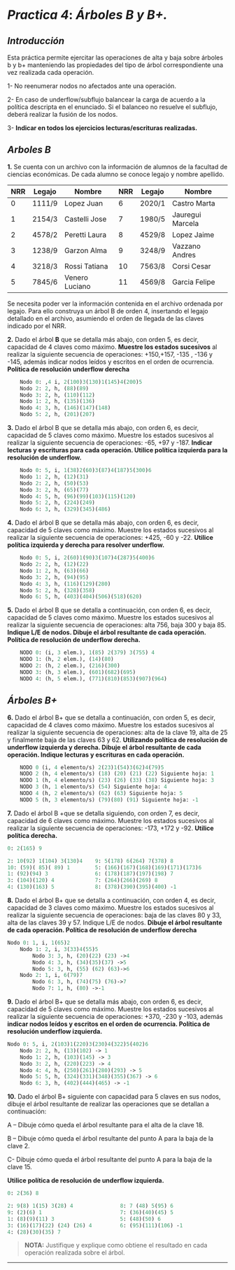 # **_Practica 4_**: _Árboles B y B+._

## **_Introducción_**

Esta práctica permite ejercitar las operaciones de alta y baja sobre árboles b y b+
manteniendo las propiedades del tipo de árbol correspondiente una vez realizada cada
operación.

1- No reenumerar nodos no afectados ante una operación.

2- En caso de underflow/subflujo balancear la carga de acuerdo a la política descripta en el
enunciado. Si el balanceo no resuelve el subflujo, deberá realizar la fusión de los nodos.

3- **Indicar en todos los ejercicios lecturas/escrituras realizadas.**

## **_Arboles B_**

**1.** Se cuenta con un archivo con la información de alumnos de la facultad de ciencias económicas. De cada alumno se conoce legajo y nombre apellido.

| NRR | Legajo | Nombre         | NRR | Legajo | Nombre           |
| --- | ------ | -------------- | --- | ------ | ---------------- |
| 0   | 1111/9 | Lopez Juan     | 6   | 2020/1 | Castro Marta     |
| 1   | 2154/3 | Castelli Jose  | 7   | 1980/5 | Jauregui Marcela |
| 2   | 4578/2 | Peretti Laura  | 8   | 4529/8 | Lopez Jaime      |
| 3   | 1238/9 | Garzon Alma    | 9   | 3248/9 | Vazzano Andres   |
| 4   | 3218/3 | Rossi Tatiana  | 10  | 7563/8 | Corsi Cesar      |
| 5   | 7845/6 | Venero Luciano | 11  | 4569/8 | Garcia Felipe    |

Se necesita poder ver la información contenida en el archivo ordenada por legajo. Para ello construya un árbol B de orden 4, insertando el legajo detallado en el archivo, asumiendo el orden de llegada de las claves indicado por el NRR.

**2.** Dado el árbol **B** que se detalla más abajo, con orden 5, es decir, capacidad de 4
claves como máximo. **Muestre los estados sucesivos** al realizar la siguiente
secuencia de operaciones: +150,+157, -135 , -136 y -145, además indicar nodos leídos
y escritos en el orden de ocurrencia. **Política de resolución underflow derecha**

```pascal
    Nodo 0: ,4 i, 2(100)3(130)1(145)4(200)5
    Nodo 2: 2, h, (88)(89)
    Nodo 3: 2, h, (110)(112)
    Nodo 1: 2, h, (135)(136)
    Nodo 4: 3, h, (146)(147)(148)
    Nodo 5: 2, h, (201)(207)
```

**3.** Dado el árbol B que se detalla más abajo, con orden 6, es decir, capacidad de 5
claves como máximo. Muestre los estados sucesivos al realizar la siguiente secuencia
de operaciones: -65, +97 y -187. **Indicar lecturas y escrituras para cada operación.
Utilice política izquierda para la resolución de underflow.**

```pascal
    Nodo 0: 5, i, 1(38)2(60)3(87)4(187)5(300)6
    Nodo 1: 2, h, (12)(31)
    Nodo 2: 2, h, (50)(53)
    Nodo 3: 2, h, (65)(77)
    Nodo 4: 5, h, (96)(99)(103)(115)(120)
    Nodo 5: 2, h, (224)(249)
    Nodo 6: 3, h, (329)(345)(486)
```

**4.** Dado el árbol B que se detalla más abajo, con orden 6, es decir, capacidad de 5
claves como máximo. Muestre los estados sucesivos al realizar la siguiente secuencia
de operaciones: +425, -60 y -22. **Utilice política izquierda y derecha para resolver
underflow.**

```pascal
    Nodo 0: 5, i, 2(60)1(90)3(107)4(287)5(400)6
    Nodo 2: 2, h, (12)(22)
    Nodo 1: 2, h, (63)(66)
    Nodo 3: 2, h, (94)(95)
    Nodo 4: 3, h, (116)(129)(280)
    Nodo 5: 2, h, (328)(358)
    Nodo 6: 5, h, (403)(404)(506)(518)(620)
```

**5.** Dado el árbol B que se detalla a continuación, con orden 6, es decir, capacidad de 5 claves
como máximo. Muestre los estados sucesivos al realizar la siguiente secuencia de operaciones: alta 756, baja 300 y baja 85. **Indique L/E de nodos. Dibuje el árbol resultante de cada operación. Política de resolución de underflow derecha.**

```pascal
    NODO 0: (i, 3 elem.), 1(85) 2(379) 3(755) 4
    NODO 1: (h, 2 elem.), (14)(80)
    NODO 2: (h, 2 elem.), (216)(300)
    NODO 3: (h, 3 elem.), (601)(682)(695)
    NODO 4: (h, 5 elem.), (771)(810)(853)(907)(964)
```

## **_Árboles B+_**

**6.** Dado el árbol B+ que se detalla a continuación, con orden 5, es decir, capacidad de 4 claves como máximo. Muestre los estados sucesivos al realizar la siguiente secuencia de
operaciones: alta de la clave 19, alta de 25 y finalmente baja de las claves 63 y 62. **Utilizando política de resolución de underflow izquierda y derecha. Dibuje el árbol resultante de cada operación. Indique lecturas y escrituras en cada operación.**

```pascal
    NODO 0 (i, 4 elemento/s) 2(23)1(54)3(62)4(79)5
    NODO 2 (h, 4 elemento/s) (18) (20) (21) (22) Siguiente hoja: 1
    NODO 1 (h, 4 elemento/s) (23) (26) (33) (38) Siguiente hoja: 3
    NODO 3 (h, 1 elemento/s) (54) Siguiente hoja: 4
    NODO 4 (h, 2 elemento/s) (62) (63) Siguiente hoja: 5
    NODO 5 (h, 3 elemento/s) (79)(80) (91) Siguiente hoja: -1
```

**7.** Dado el árbol B +que se detalla siguiendo, con orden 7, es decir, capacidad de 6 claves como máximo. Muestre los estados sucesivos al realizar la siguiente secuencia de operaciones: -173, +172 y -92. **Utilice política derecha.**

```pascal
0: 2(165) 9

2: 10(92) 1(104) 3(130)4    9: 5(178) 6(264) 7(378) 8
10: (59)( 85)( 89) 1        5: (166)(167)(168)(169)(171)(173)6
1: (92)(94) 3               6: (178)(187)(197)(198) 7
3: (104)(120) 4             7: (264)(266)(269) 8
4: (130)(163) 5             8: (378)(390)(395)(400) -1

```

**8.** Dado el árbol B+ que se detalla a continuación, con orden 4, es decir, capacidad de 3 claves como máximo. Muestre los estados sucesivos al realizar la siguiente secuencia de operaciones: baja de las claves 80 y 33, alta de las claves 39 y 57. Indique L/E de nodos. **Dibuje el árbol resultante de cada operación. Política de resolución de underflow derecha**

```pascal
Nodo 0: 1, i, 1(65)2
    Nodo 1: 2, i, 3(33)4(55)5
        Nodo 3: 3, h, (20)(22) (23) ->4
        Nodo 4: 3, h, (34)(35)(37) ->5
        Nodo 5: 3, h, (55) (62) (63)->6
    Nodo 2: 1, i, 6(79)7
        Nodo 6: 3, h, (74)(75) (76)->7
        Nodo 7: 1, h, (80) ->-1

```

**9.** Dado el árbol B+ que se detalla más abajo, con orden 6, es decir, capacidad de 5 claves como máximo. Muestre los estados sucesivos al realizar la siguiente secuencia de operaciones: +370, -230 y -103, además **indicar nodos leídos y escritos en el orden de ocurrencia. Política de resolución underflow izquierda.**

```pascal
Nodo 0: 5, i, 2(103)1(220)3(230)4(322)5(402)6
    Nodo 2: 2, h, (13)(102) -> 1
    Nodo 1: 2, h, (103)(145) -> 3
    Nodo 3: 2, h, (220)(223) -> 4
    Nodo 4: 4, h, (250)(261)(280)(293) -> 5
    Nodo 5: 5, h, (324)(331)(348)(355)(367) -> 6
    Nodo 6: 3, h, (402)(444)(465) -> -1

```

**10.** Dado el árbol B+ siguiente con capacidad para 5 claves en sus nodos, dibuje el árbol
resultante de realizar las operaciones que se detallan a continuación:

A – Dibuje cómo queda el árbol resultante para el alta de la clave 18.

B – Dibuje cómo queda el árbol resultante del punto A para la baja de la clave 2.

C- Dibuje cómo queda el árbol resultante del punto A para la baja de la clave 15.

**Utilice política de resolución de underflow izquierda.**

```pascal
0: 2(36) 8

2: 9(8) 1(15) 3(28) 4               8: 7 (48) 5(95) 6
9: (2)(6) 1                         7: (36)(40)(45) 5
1: (8)(9)(11) 3                     5: (48)(50) 6
3: (16)(17)(22) (24) (26) 4         6: (95)(111)(106) -1
4: (28)(30)(35) 7


```

> **NOTA:** Justifique y explique como obtiene el resultado en cada operación realizada sobre el árbol.

---
